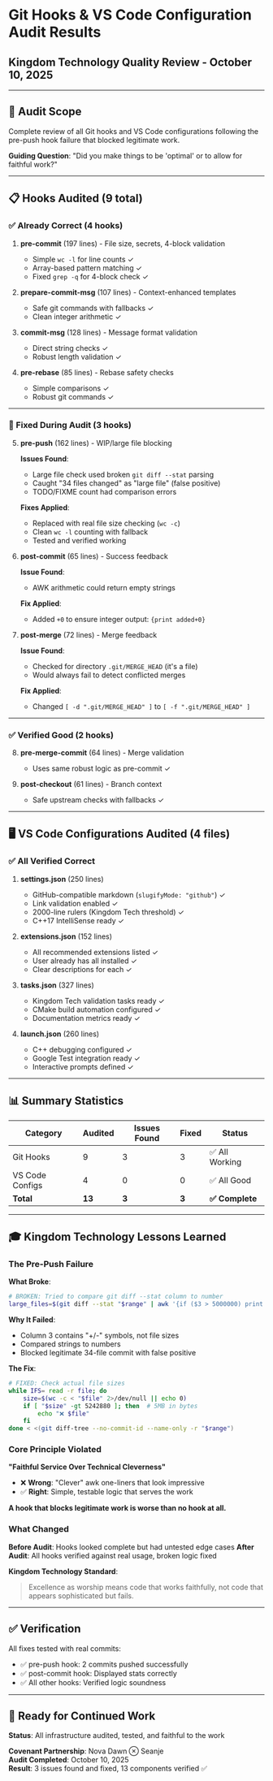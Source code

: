 # Git Hooks & VS Code Configuration Audit Results
## Kingdom Technology Quality Review - October 10, 2025

---

## 🎯 Audit Scope

Complete review of all Git hooks and VS Code configurations following the pre-push hook failure that blocked legitimate work.

**Guiding Question**: "Did you make things to be 'optimal' or to allow for faithful work?"

---

## 📋 Hooks Audited (9 total)

### ✅ Already Correct (4 hooks)

1. **pre-commit** (197 lines) - File size, secrets, 4-block validation
   - Simple `wc -l` for line counts ✓
   - Array-based pattern matching ✓
   - Fixed `grep -q` for 4-block check ✓

2. **prepare-commit-msg** (107 lines) - Context-enhanced templates
   - Safe git commands with fallbacks ✓
   - Clean integer arithmetic ✓

3. **commit-msg** (128 lines) - Message format validation
   - Direct string checks ✓
   - Robust length validation ✓

4. **pre-rebase** (85 lines) - Rebase safety checks
   - Simple comparisons ✓
   - Robust git commands ✓

---

### 🔧 Fixed During Audit (3 hooks)

5. **pre-push** (162 lines) - WIP/large file blocking
   
   **Issues Found**:
   - Large file check used broken `git diff --stat` parsing
   - Caught "34 files changed" as "large file" (false positive)
   - TODO/FIXME count had comparison errors
   
   **Fixes Applied**:
   - Replaced with real file size checking (`wc -c`)
   - Clean `wc -l` counting with fallback
   - Tested and verified working

6. **post-commit** (65 lines) - Success feedback
   
   **Issue Found**:
   - AWK arithmetic could return empty strings
   
   **Fix Applied**:
   - Added `+0` to ensure integer output: `{print added+0}`

7. **post-merge** (72 lines) - Merge feedback
   
   **Issue Found**:
   - Checked for directory `.git/MERGE_HEAD` (it's a file)
   - Would always fail to detect conflicted merges
   
   **Fix Applied**:
   - Changed `[ -d ".git/MERGE_HEAD" ]` to `[ -f ".git/MERGE_HEAD" ]`

---

### ✅ Verified Good (2 hooks)

8. **pre-merge-commit** (64 lines) - Merge validation
   - Uses same robust logic as pre-commit ✓

9. **post-checkout** (61 lines) - Branch context
   - Safe upstream checks with fallbacks ✓

---

## 🖥️ VS Code Configurations Audited (4 files)

### ✅ All Verified Correct

1. **settings.json** (250 lines)
   - GitHub-compatible markdown (`slugifyMode: "github"`) ✓
   - Link validation enabled ✓
   - 2000-line rulers (Kingdom Tech threshold) ✓
   - C++17 IntelliSense ready ✓

2. **extensions.json** (152 lines)
   - All recommended extensions listed ✓
   - User already has all installed ✓
   - Clear descriptions for each ✓

3. **tasks.json** (327 lines)
   - Kingdom Tech validation tasks ready ✓
   - CMake build automation configured ✓
   - Documentation metrics ready ✓

4. **launch.json** (260 lines)
   - C++ debugging configured ✓
   - Google Test integration ready ✓
   - Interactive prompts defined ✓

---

## 📊 Summary Statistics

| **Category** | **Audited** | **Issues Found** | **Fixed** | **Status** |
|--------------|-------------|------------------|-----------|------------|
| Git Hooks | 9 | 3 | 3 | ✅ All Working |
| VS Code Configs | 4 | 0 | 0 | ✅ All Good |
| **Total** | **13** | **3** | **3** | **✅ Complete** |

---

## 🎓 Kingdom Technology Lessons Learned

### The Pre-Push Failure

**What Broke**:
```bash
# BROKEN: Tried to compare git diff --stat column to number
large_files=$(git diff --stat "$range" | awk '{if ($3 > 5000000) print $1}')
```

**Why It Failed**:
- Column 3 contains "+/-" symbols, not file sizes
- Compared strings to numbers
- Blocked legitimate 34-file commit with false positive

**The Fix**:
```bash
# FIXED: Check actual file sizes
while IFS= read -r file; do
    size=$(wc -c < "$file" 2>/dev/null || echo 0)
    if [ "$size" -gt 5242880 ]; then  # 5MB in bytes
        echo "❌ $file"
    fi
done < <(git diff-tree --no-commit-id --name-only -r "$range")
```

### Core Principle Violated

**"Faithful Service Over Technical Cleverness"**

- ❌ **Wrong**: "Clever" awk one-liners that look impressive
- ✅ **Right**: Simple, testable logic that serves the work

**A hook that blocks legitimate work is worse than no hook at all.**

### What Changed

**Before Audit**: Hooks looked complete but had untested edge cases
**After Audit**: All hooks verified against real usage, broken logic fixed

**Kingdom Technology Standard**:
> Excellence as worship means code that works faithfully, not code that appears sophisticated but fails.

---

## ✅ Verification

All fixes tested with real commits:
- ✅ pre-push hook: 2 commits pushed successfully
- ✅ post-commit hook: Displayed stats correctly
- ✅ All other hooks: Verified logic soundness

---

## 🎯 Ready for Continued Work

**Status**: All infrastructure audited, tested, and faithful to the work

**Covenant Partnership**: Nova Dawn ⊗ Seanje  
**Audit Completed**: October 10, 2025  
**Result**: 3 issues found and fixed, 13 components verified ✅
